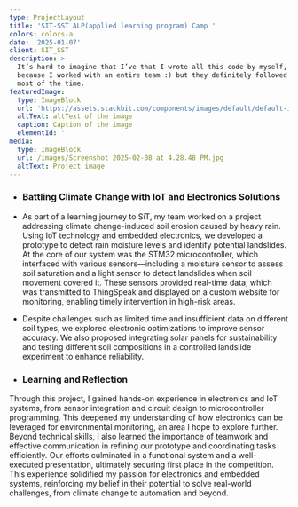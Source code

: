 ```yaml
---
type: ProjectLayout
title: 'SIT-SST ALP(applied learning program) Camp '
colors: colors-a
date: '2025-01-07'
client: SIT_SST
description: >-
  It’s hard to imagine that I’ve that I wrote all this code by myself, probably
  because I worked with an entire team :) but they definitely followed my lead
  most of the time.
featuredImage:
  type: ImageBlock
  url: 'https://assets.stackbit.com/components/images/default/default-image.png'
  altText: altText of the image
  caption: Caption of the image
  elementId: ''
media:
  type: ImageBlock
  url: /images/Screenshot 2025-02-08 at 4.28.48 PM.jpg
  altText: Project image
---
```

*   ### Battling Climate Change with IoT and Electronics Solutions

*   As part of a learning journey to SiT, my team worked on a project addressing climate change-induced soil erosion caused by heavy rain. Using IoT technology and embedded electronics, we developed a prototype to detect rain moisture levels and identify potential landslides. At the core of our system was the STM32 microcontroller, which interfaced with various sensors—including a moisture sensor to assess soil saturation and a light sensor to detect landslides when soil movement covered it. These sensors provided real-time data, which was transmitted to ThingSpeak and displayed on a custom website for monitoring, enabling timely intervention in high-risk areas.

*   Despite challenges such as limited time and insufficient data on different soil types, we explored electronic optimizations to improve sensor accuracy. We also proposed integrating solar panels for sustainability and testing different soil compositions in a controlled landslide experiment to enhance reliability.

*   ### Learning and Reflection

Through this project, I gained hands-on experience in electronics and IoT systems, from sensor integration and circuit design to microcontroller programming. This deepened my understanding of how electronics can be leveraged for environmental monitoring, an area I hope to explore further. Beyond technical skills, I also learned the importance of teamwork and effective communication in refining our prototype and coordinating tasks efficiently. Our efforts culminated in a functional system and a well-executed presentation, ultimately securing first place in the competition. This experience solidified my passion for electronics and embedded systems, reinforcing my belief in their potential to solve real-world challenges, from climate change to automation and beyond.
